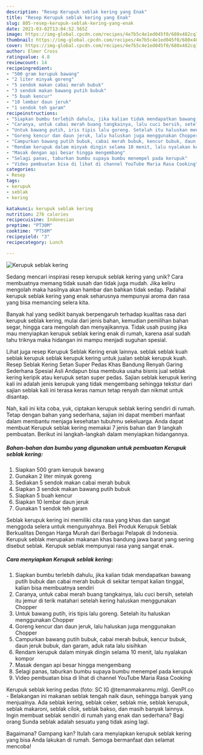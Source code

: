 ```yaml
---
description: "Resep Kerupuk seblak kering yang Enak"
title: "Resep Kerupuk seblak kering yang Enak"
slug: 805-resep-kerupuk-seblak-kering-yang-enak
date: 2021-03-02T13:04:52.565Z
image: https://img-global.cpcdn.com/recipes/4e7b5c4e1ed045f0/680x482cq70/kerupuk-seblak-kering-foto-resep-utama.jpg
thumbnail: https://img-global.cpcdn.com/recipes/4e7b5c4e1ed045f0/680x482cq70/kerupuk-seblak-kering-foto-resep-utama.jpg
cover: https://img-global.cpcdn.com/recipes/4e7b5c4e1ed045f0/680x482cq70/kerupuk-seblak-kering-foto-resep-utama.jpg
author: Elmer Cross
ratingvalue: 4.8
reviewcount: 14
recipeingredient:
- "500 gram kerupuk bawang"
- "2 liter minyak goreng"
- "5 sendok makan cabai merah bubuk"
- "3 sendok makan bawang putih bubuk"
- "5 buah kencur"
- "10 lembar daun jeruk"
- "1 sendok teh garam"
recipeinstructions:
- "Siapkan bumbu terlebih dahulu, jika kalian tidak mendapatkan bawang putih bubuk dan cabai merah bubuk di sekitar tempat kalian tinggal, kalian bisa membuatnya sendiri"
- "Caranya, untuk cabai merah buang tangkainya, lalu cuci bersih, setelah itu jemur di terik matahari setelah kering haluskan menggunakan Chopper"
- "Untuk bawang putih, iris tipis lalu goreng. Setelah itu haluskan menggunakan Chopper"
- "Goreng kencur dan daun jeruk, lalu haluskan juga menggunakan Chopper"
- "Campurkan bawang putih bubuk, cabai merah bubuk, kencur bubuk, daun jeruk bubuk, dan garam, aduk rata lalu sisihkan"
- "Rendam kerupuk dalam minyak dingin selama 10 menit, lalu nyalakan kompor"
- "Masak dengan api besar hingga mengembang"
- "Selagi panas, taburkan bumbu supaya bumbu menempel pada kerupuk"
- "Video pembuatan bisa di lihat di channel YouTube Maria Rasa Cooking"
categories:
- Resep
tags:
- kerupuk
- seblak
- kering

katakunci: kerupuk seblak kering 
nutrition: 276 calories
recipecuisine: Indonesian
preptime: "PT30M"
cooktime: "PT58M"
recipeyield: "3"
recipecategory: Lunch

---
```



![Kerupuk seblak kering](https://img-global.cpcdn.com/recipes/4e7b5c4e1ed045f0/680x482cq70/kerupuk-seblak-kering-foto-resep-utama.jpg)

Sedang mencari inspirasi resep kerupuk seblak kering yang unik? Cara membuatnya memang tidak susah dan tidak juga mudah. Jika keliru mengolah maka hasilnya akan hambar dan bahkan tidak sedap. Padahal kerupuk seblak kering yang enak seharusnya mempunyai aroma dan rasa yang bisa memancing selera kita.

Banyak hal yang sedikit banyak berpengaruh terhadap kualitas rasa dari kerupuk seblak kering, mulai dari jenis bahan, kemudian pemilihan bahan segar, hingga cara mengolah dan menyajikannya. Tidak usah pusing jika mau menyiapkan kerupuk seblak kering enak di rumah, karena asal sudah tahu triknya maka hidangan ini mampu menjadi suguhan spesial.

Lihat juga resep Kerupuk Seblak Kering enak lainnya. seblak seblak kuah seblak kerupuk seblak kerupuk kering untuk jualan seblak kerupuk kuah. Resep Seblak Kering Setan Super Pedas Khas Bandung Renyah Garing Sederhana Spesial Asli Andapun bisa membuka usaha bisnis jual seblak kering keripik atau kerupuk setan super pedas. Sajian seblak kerupuk kering kali ini adalah jenis kerupuk yang tidak mengembang sehingga tekstur dari sajian seblak kali ini terasa keras namun tetap renyah dan nikmat untuk disantap.


Nah, kali ini kita coba, yuk, ciptakan kerupuk seblak kering sendiri di rumah. Tetap dengan bahan yang sederhana, sajian ini dapat memberi manfaat dalam membantu menjaga kesehatan tubuhmu sekeluarga. Anda dapat membuat Kerupuk seblak kering memakai 7 jenis bahan dan 9 langkah pembuatan. Berikut ini langkah-langkah dalam menyiapkan hidangannya.

<!--inarticleads1-->

##### Bahan-bahan dan bumbu yang digunakan untuk pembuatan Kerupuk seblak kering:

1. Siapkan 500 gram kerupuk bawang
1. Gunakan 2 liter minyak goreng
1. Sediakan 5 sendok makan cabai merah bubuk
1. Siapkan 3 sendok makan bawang putih bubuk
1. Siapkan 5 buah kencur
1. Siapkan 10 lembar daun jeruk
1. Gunakan 1 sendok teh garam


Seblak kerupuk kering ini memiliki cita rasa yang khas dan sangat menggoda selera untuk mengunyahnya. Beli Produk Kerupuk Seblak Berkualitas Dengan Harga Murah dari Berbagai Pelapak di Indonesia. Kerupuk seblak merupakan makanan khas bandung jawa barat yang sering disebut seblak. Kerupuk seblak mempunyai rasa yang sangat enak. 

<!--inarticleads2-->

##### Cara menyiapkan Kerupuk seblak kering:

1. Siapkan bumbu terlebih dahulu, jika kalian tidak mendapatkan bawang putih bubuk dan cabai merah bubuk di sekitar tempat kalian tinggal, kalian bisa membuatnya sendiri
1. Caranya, untuk cabai merah buang tangkainya, lalu cuci bersih, setelah itu jemur di terik matahari setelah kering haluskan menggunakan Chopper
1. Untuk bawang putih, iris tipis lalu goreng. Setelah itu haluskan menggunakan Chopper
1. Goreng kencur dan daun jeruk, lalu haluskan juga menggunakan Chopper
1. Campurkan bawang putih bubuk, cabai merah bubuk, kencur bubuk, daun jeruk bubuk, dan garam, aduk rata lalu sisihkan
1. Rendam kerupuk dalam minyak dingin selama 10 menit, lalu nyalakan kompor
1. Masak dengan api besar hingga mengembang
1. Selagi panas, taburkan bumbu supaya bumbu menempel pada kerupuk
1. Video pembuatan bisa di lihat di channel YouTube Maria Rasa Cooking


Kerupuk seblak kering pedas (foto: SC IG @temanmakanmu.mlg). GenPI.co - Belakangan ini makanan seblak tengah naik daun, sehingga banyak yang menjualnya. Ada seblak kering, seblak ceker, seblak mie, seblak kerupuk, seblak makaroni, seblak cilok, seblak bakso, dan masih banyak lainnya. Ingin membuat seblak sendiri di rumah yang enak dan sederhana? Bagi orang Sunda seblak adalah sesuatu yang tidak asing lagi. 

Bagaimana? Gampang kan? Itulah cara menyiapkan kerupuk seblak kering yang bisa Anda lakukan di rumah. Semoga bermanfaat dan selamat mencoba!
